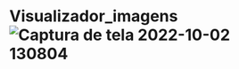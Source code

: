 # Visualizador_imagens![Captura de tela 2022-10-02 130804](https://user-images.githubusercontent.com/106188178/193464989-b264c3ec-8c9f-42a9-b9e2-8a3f2cc4cfc4.png)
